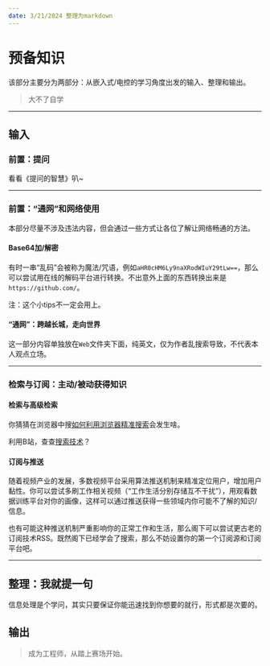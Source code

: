 ```yaml
---
date: 3/21/2024 整理为markdown
---
```


# 预备知识

该部分主要分为两部分：从嵌入式/电控的学习角度出发的输入、整理和输出。

> 大不了自学

---

## 输入

### 前置：提问

看看《提问的智慧》叭~

---

### 前置：“通网”和网络使用

本部分尽量不涉及违法内容，但会通过一些方式让各位了解让网络畅通的方法。

#### Base64加/解密

有时一串“乱码”会被称为魔法/咒语，例如``aHR0cHM6Ly9naXRodWIuY29tLw==``，那么可以尝试用在线的解码平台进行转换。不出意外上面的东西转换出来是``https://github.com/``。

注：这个小tips不一定会用上。

#### “通网”：跨越长城，走向世界

这一部分内容单独放在``Web``文件夹下面，纯英文，仅为作者乱搜索导致，不代表本人观点立场。

---

### **检索与订阅：主动/被动获得知识**

#### 检索与高级检索

你猜猜在浏览器中搜[如何利用浏览器精准搜索](https://blog.51cto.com/chaorenhuifei/1703734)会发生啥。

利用B站，查查[搜索技术]( https://www.bilibili.com/video/BV1yw411F7J1/?share_source=copy_web&vd_source=c6d4fa0fbfbe75658ff58ac3cab7f742)？

#### 订阅与推送

随着视频产业的发展，多数视频平台采用算法推送机制来精准定位用户，增加用户黏性。你可以尝试多刷工作相关视频（“工作生活分别存储互不干扰”），用观看数据训练平台对你的画像，这样可以通过推送获得一些领域内你可能不了解的知识/信息。

也有可能这种推送机制严重影响你的正常工作和生活，那么阁下可以尝试更古老的订阅技术RSS。既然阁下已经学会了搜索，那么不妨设置你的第一个订阅源和订阅平台吧。

---

## 整理：我就提一句

信息处理是个学问，其实只要保证你能迅速找到你想要的就行，形式都是次要的。

## 输出

> 成为工程师，从踏上赛场开始。

